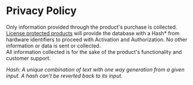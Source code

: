 # Privacy Policy

Only information provided through the product's purchase is collected.  
[License protected products](https://dreadrith.com/license-tos) will provide the database with a Hash* from hardware identifiers to proceed with Activation and Authorization.
No other information or data is sent or collected.  
All information collected is for the sake of the product's functionality and customer support.  

*Hash: A unique combination of text with one way generation from a given input. A hash can't be reverted back to its input.*
